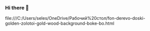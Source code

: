 ### Hi there 👋

<!--
**kristinekh1996/kristinekh1996** is a ✨ _special_ ✨ repository because its `README.md` (this file) appears on your GitHub profile.
эхо "# кристинех1996" >>> README.md>>
git init
git добавить README.md
git commit -m "первая фиксация"
git ветка -M основная
git удаленное добавление источника https://github.com/kristinekh1996/kristinekh1996.git
git push -u основной источник
- ⚡ Fun fact: ...
-->


file:///C:/Users/seles/OneDrive/Рабочий%20стол/fon-derevo-doski-golden-zolotoi-gold-wood-background-boke-bo.html
